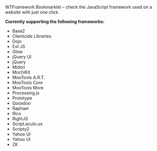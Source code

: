 WTFramework Bookmarklet – check the JavaScript framework used on a website with just one click.

**Currently supporting the following frameworks:**

* Base2
* Clientcide Libraries
* Dojo
* Ext JS
* Glow
* jQuery UI
* jQuery
* Midori
* MochiKit
* MooTools A.R.T.
* MooTools Core
* MooTools More
* Processing.js
* Prototype
* Qooxdoo
* Raphael
* Rico
* RightJS
* Script.aculo.us
* Scripty2
* Yahoo UI
* Yahoo UI
* ZK
